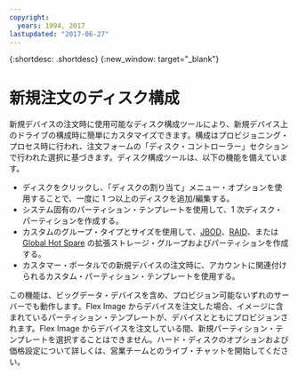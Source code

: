 ```yaml
---
copyright:
  years: 1994, 2017
lastupdated: "2017-06-27"
---
```


{:shortdesc: .shortdesc}
{:new_window: target="_blank"}


# 新規注文のディスク構成

新規デバイスの注文時に使用可能なディスク構成ツールにより、新規デバイス上のドライブの構成時に簡単にカスタマイズできます。構成はプロビジョニング・プロセス時に行われ、注文フォームの「ディスク・コントローラー」セクションで行われた選択に基づきます。ディスク構成ツールは、以下の機能を備えています。

* ディスクをクリックし、「ディスクの割り当て」メニュー・オプションを使用することで、一度に 1 つ以上のディスクを追加/編集する。
* システム固有のパーティション・テンプレートを使用して、1 次ディスク・パーティションを作成する。
* カスタムのグループ・タイプとサイズを使用して、[JBOD](http://en.wikipedia.org/wiki/JBOD#JBOD)、[RAID](http://en.wikipedia.org/wiki/RAID)、または [Global Hot Spare](http://en.wikipedia.org/wiki/Hot_spare) の拡張ストレージ・グループおよびパーティションを作成する。
* カスタマー・ポータルでの新規デバイスの注文時に、アカウントに関連付けられるカスタム・パーティション・テンプレートを使用する。

この機能は、ビッグデータ・デバイスを含め、プロビジョン可能ないずれのサーバーでも動作します。Flex Image からデバイスを注文した場合、イメージに含まれているパーティション・テンプレートが、デバイスとともにプロビジョンされます。Flex Image からデバイスを注文している間、新規パーティション・テンプレートを選択することはできません。ハード・ディスクのオプションおよび価格設定について詳しくは、営業チームとのライブ・チャットを開始してください。
